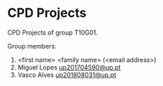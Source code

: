 # CPD Projects

CPD Projects of group T10G01.

Group members:

1. &lt;first name&gt; &lt;family name&gt; (&lt;email address&gt;)
2. Miguel Lopes up201704590@up.pt
3. Vasco Alves up201808031@up.pt